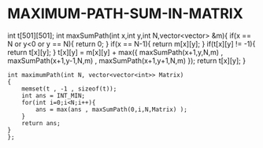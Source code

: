 # MAXIMUM-PATH-SUM-IN-MATRIX

 int t[501][501];
    int maxSumPath(int x,int y,int N,vector<vector<int>> &m){
        if(x == N or y<0 or y == N){
            return 0;
        }
        if(x == N-1){
            return m[x][y];
        }
        if(t[x][y] != -1){
            return t[x][y];
        }
        t[x][y] = m[x][y] + max({ maxSumPath(x+1,y,N,m) , maxSumPath(x+1,y-1,N,m) , maxSumPath(x+1,y+1,N,m) });
        return t[x][y];
    }

    int maximumPath(int N, vector<vector<int>> Matrix)
    {   
        memset(t , -1 , sizeof(t));
        int ans = INT_MIN;
        for(int i=0;i<N;i++){
            ans = max(ans , maxSumPath(0,i,N,Matrix) );
        }
        return ans;
    }
    };
